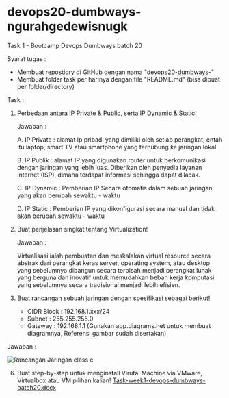 # devops20-dumbways-ngurahgedewisnugk
Task 1 - Bootcamp Devops Dumbways batch 20 

Syarat tugas :
- Membuat repostiory di GitHub dengan nama "devops20-dumbways-<nama>"
- Membuat folder task per harinya dengan file "README.md" (bisa dibuat per folder/directory)

Task :
1. Perbedaan antara IP Private & Public, serta IP Dynamic & Static!

   Jawaban :

   A. IP Private : alamat ip pribadi yang dimiliki oleh setiap perangkat, entah itu laptop, smart TV atau smartphone yang terhubung ke                          jaringan lokal.

   B. IP Publik : alamat IP yang digunakan router untuk berkomunikasi dengan jaringan yang lebih luas. Diberikan oleh penyedia layanan internet (ISP), dimana terdapat informasi sehingga dapat dilacak.

   C. IP Dynamic : Pemberian IP Secara otomatis dalam sebuah jaringan yang akan berubah sewaktu - waktu

   D. IP Static : Pemberian IP yang dikonfigurasi secara manual dan tidak akan berubah sewaktu - waktu
   
3. Buat penjelasan singkat tentang Virtualization!

   Jawaban :

   Virtualisasi ialah pembuatan dan meskalakan virtual resource secara abstrak dari perangkat keras server, operating system, atau desktop yang sebelumnya dibangun secara terpisah menjadi perangkat lunak yang berguna dan inovatif untuk memudahkan beban kerja komputasi yang sebelumnya secara tradisional menjadi lebih efisien.

5. Buat rancangan sebuah jaringan dengan spesifikasi sebagai berikut!
      - CIDR Block : 192.168.1.xxx/24
      - Subnet : 255.255.255.0
      - Gateway : 192.168.1.1
(Gunakan app.diagrams.net untuk membuat diagramnya, Referensi gambar sudah disertakan)

Jawaban : 

![Rancangan Jaringan class c](https://github.com/ngurahgdewisnugk/devops20-dumbways-ngurahgedewisnugk/assets/88923635/c2aa053a-526d-49fb-95e9-bb27e0324700)

6. Buat step-by-step untuk menginstall Virutal Machine via VMware, Virtualbox atau VM pilihan kalian!
   [Task-week1-devops-dumbways-batch20.docx](https://github.com/ngurahgdewisnugk/devops20-dumbways-ngurahgedewisnugk/files/14704676/Task-week1-devops-dumbways-batch20.docx)
